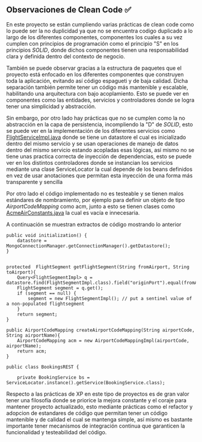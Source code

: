 ## Observaciones de Clean Code :white_check_mark:

En este proyecto se están cumpliendo varias prácticas de clean code como lo puede ser
la no duplicidad ya que no se encuentra codigo duplicado a lo largo de los diferentes componentes,
componentes los cuales a su vez cumplen con principios de programación como el principio "S"
en los principios *SOLID*, donde dichos componentes tienen una responsabilidad clara y definida dentro
del contexto de negocio.

También se puede observar gracias a la estructura de paquetes que el proyecto
está enfocado en los diferentes componentes que construyen toda la aplicación,
evitando así código espagueti y de baja calidad. Dicha separación también permite tener
un código más mantenible y escalable, habilitando una arquitectura con bajo acoplamiento.
Esto se puede ver en componentes como las entidades, servicios y controladores donde se logra tener una simplicidad y abstracción.

Sin embargo, por otro lado hay prácticas que no se cumplen como la no abstracción en la capa
de persistencia, incompliendo la "D" de *SOLID*, esto se puede ver en la implementación de los diferentes servicios como
[FlightServiceImpl.java](..%2Facmeair-services-morphia%2Fsrc%2Fmain%2Fjava%2Fcom%2Facmeair%2Fmorphia%2Fservices%2FFlightServiceImpl.java)
donde se tiene un datastore el cual es inicializado dentro del mismo
servicio y se usan operaciones de manejo de datos dentro del mismo servicio estando acopladas esas lógicas, así mismo no se tiene unas practica correcta de inyección de dependencias, esto se puede ver en los distintos controladores donde se instancian los servicios mediante una clase ServiceLocator la cual depende de los beans definidos en vez de usar anotaciones que permitan esta inyección de una forma más transparente y sencilla

Por otro lado el código implementado no es testeable y se tienen malos estándares de nombramiento, por ejemplo
para definir un objeto de tipo *AirportCodeMapping* como acm, junto a esto se tienen clases como
[AcmeAirConstants.java](..%2Facmeair-common%2Fsrc%2Fmain%2Fjava%2Fcom%2Facmeair%2FAcmeAirConstants.java)
la cual es vacía e innecesaria.

A continuación se muestran extractos de código mostrando lo anterior

```
public void initialization() {	
    datastore = MongoConnectionManager.getConnectionManager().getDatastore();
}


protected  FlightSegment getFlightSegment(String fromAirport, String toAirport){
	Query<FlightSegmentImpl> q = datastore.find(FlightSegmentImpl.class).field("originPort").equal(fromAirport).field("destPort").equal(toAirport);
	FlightSegment segment = q.get();
	if (segment == null) {
		segment = new FlightSegmentImpl(); // put a sentinel value of a non-populated flightsegment 
	}
	return segment;
}
```
```
public AirportCodeMapping createAirportCodeMapping(String airportCode, String airportName){
    AirportCodeMapping acm = new AirportCodeMappingImpl(airportCode, airportName);
    return acm;
}
```

```
public class BookingsREST {

	private BookingService bs = ServiceLocator.instance().getService(BookingService.class);
```

Respecto a las prácticas de XP en este tipo de proyectos es de gran valor tener una
filosofía donde se priorice la mejora constante y el coraje para mantener proyecto actualizado,
esto mediante prácticas como el refactor y adopcion de estandares de código que permitan tener
un código mantenible y de calidad el cual se mantenga simple, así mismo es bastante
importante tener mecanismos de integración continua que garanticen la funcionalidad y testeabilidad del código.

